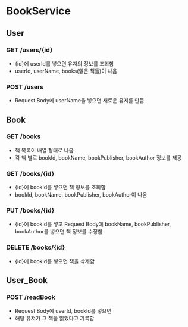 # BookService
## User
### GET /users/{id}
* {id}에 userId를 넣으면 유저의 정보를 조회함
* userId, userName, books(읽은 책들)이 나옴

### POST /users
* Request Body에 userName을 넣으면 새로운 유저를 만듬

## Book
### GET /books
* 책 목록이 배열 형태로 나옴
* 각 책 별로 bookId, bookName, bookPublisher, bookAuthor 정보를 제공

### GET /books/{id}
* {id}에 bookId를 넣으면 책 정보를 조회함
* bookId, bookName, bookPublisher, bookAuthor이 나옴

### PUT /books/{id}
* {id}에 bookId를 넣고 Request Body에 bookName, bookPublisher, bookAuthor를 넣으면 책 정보를 수정함

### DELETE /books/{id}
* {id}에 bookId를 넣으면 책을 삭제함

## User_Book
### POST /readBook
* Request Body에 userId, bookId를 넣으면
* 해당 유저가 그 책을 읽었다고 기록함